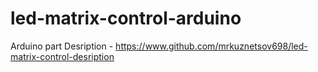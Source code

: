 # led-matrix-control-arduino
Arduino part
Desription - https://www.github.com/mrkuznetsov698/led-matrix-control-desription
